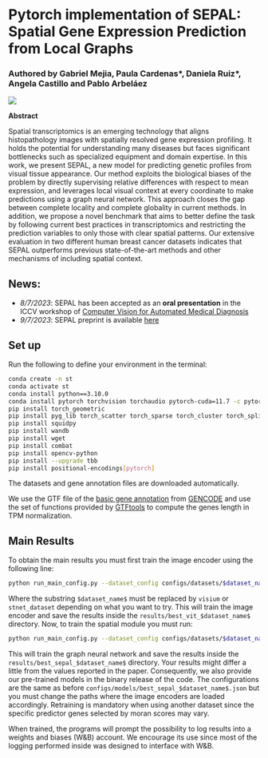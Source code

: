 # Pytorch implementation of SEPAL: Spatial Gene Expression Prediction from Local Graphs

### Authored by Gabriel Mejia, Paula Cardenas*, Daniela Ruiz*, Angela Castillo and Pablo Arbeláez

![](Figures/OVERVIEW.png)

**Abstract**

Spatial transcriptomics is an emerging technology that aligns histopathology images with spatially resolved gene expression profiling. It holds the potential for understanding many diseases but faces significant bottlenecks such as specialized equipment and domain expertise. In this work, we present SEPAL, a new model for predicting genetic profiles from visual tissue appearance. Our method exploits the biological biases of the problem by directly supervising relative differences with respect to mean expression, and leverages local visual context at every coordinate to make predictions using a graph neural network. This approach closes the gap between complete locality and complete globality in current methods. In addition, we propose a novel benchmark that aims to better define the task by following current best practices in transcriptomics and restricting the prediction variables to only those with clear spatial patterns. Our extensive evaluation in two different human breast cancer datasets indicates that SEPAL outperforms previous state-of-the-art methods and other mechanisms of including spatial context.

## News:

* _8/7/2023_: SEPAL has been accepted as an **oral presentation** in the ICCV workshop of [Computer Vision for Automated Medical Diagnosis](https://cvamd2023.github.io/)
* _9/7/2023_: SEPAL preprint is available [here](https://doi.org/10.48550/arXiv.2309.01036)

## Set up

Run the following to define your environment in the terminal:

```bash
conda create -n st
conda activate st
conda install python==3.10.0
conda install pytorch torchvision torchaudio pytorch-cuda=11.7 -c pytorch -c nvidia
pip install torch_geometric
pip install pyg_lib torch_scatter torch_sparse torch_cluster torch_spline_conv -f https://data.pyg.org/whl/torch-2.0.0+cu117.html
pip install squidpy
pip install wandb
pip install wget
pip install combat
pip install opencv-python
pip install --upgrade tbb
pip install positional-encodings[pytorch]
```

The datasets and gene annotation files are downloaded automatically.

We use the GTF file of the [basic gene annotation](https://ftp.ebi.ac.uk/pub/databases/gencode/Gencode_human/release_43/gencode.v43.basic.annotation.gtf.gz) from [GENCODE](https://www.gencodegenes.org/human/) and use the set of functions provided by [GTFtools](https://www.genemine.org/gtftools.php) to compute the genes length in TPM normalization. 


## Main Results

To obtain the main results you must first train the image encoder using the following line:

```bash
python run_main_config.py --dataset_config configs/datasets/$dataset_name$_deltas.json --model_config configs/models/best_vit_$dataset_name$.json --train_config configs/training/best_vit_$dataset_name$.json 
```

Where the substring `$dataset_name$` must be replaced by `visium` or `stnet_dataset` depending on what you want to try. This will train the image encoder and save the results inside the `results/best_vit_$dataset_name$` directory. Now, to train the spatial module you must run:

```bash
python run_main_config.py --dataset_config configs/datasets/$dataset_name$_deltas.json --model_config configs/models/best_sepal_$dataset_name$.json --train_config configs/training/best_sepal_$dataset_name$.json 
```

This will train the graph neural network and save the results inside the `results/best_sepal_$dataset_name$` directory. Your results might differ a little from the values reported in the paper. Consequently, we also provide our pre-trained models in the binary release of the code. The configurations are the same as before `configs/models/best_sepal_$dataset_name$.json` but you must change the paths where the image encoders are loaded accordingly. Retraining is mandatory when using another dataset since the specific predictor genes selected by moran scores may vary.

When trained, the programs will prompt the possibility to log results into a weights and biases (W&B) account. We encourage its use since most of the logging performed inside was designed to interface with W&B.
